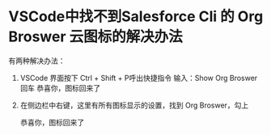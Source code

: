# VSCode中找不到Salesforce Cli 的 Org Broswer 云图标的解决办法

有两种解决办法：
1. VSCode 界面按下 Ctrl + Shift + P呼出快捷指令
   输入：Show Org Broswer 回车
   恭喜你，图标回来了
   
2. 在侧边栏中右键，这里有所有图标显示的设置，找到 Org Broswer，勾上

   恭喜你，图标回来了